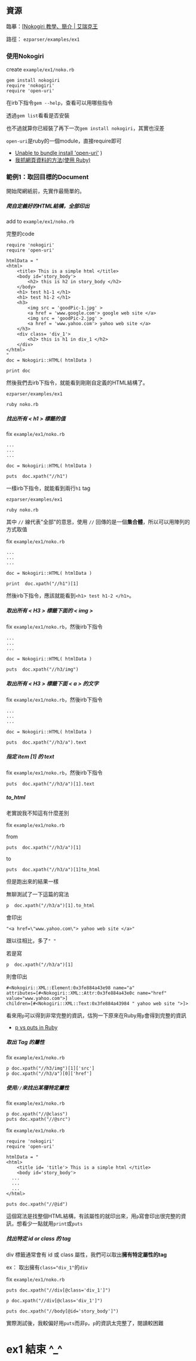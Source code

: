 ## 資源

臨摹：[[Nokogiri 教學、簡介 | 艾瑞克王](http://wwssllabcd.github.io/blog/2012/10/25/how-to-use-nokogiri/)

路徑： `ezparser/examples/ex1`


### 使用Nokogiri

create `example/ex1/noko.rb`

```
gem install nokogiri
require 'nokogiri'
require 'open-uri'
```
在irb下指令`gem --help`，查看可以用哪些指令

透過`gem list`看看是否安裝

也不過就算你已經裝了再下一次`gem install nokogiri`，其實也沒差

`open-uri`是ruby的一個module，直接require即可
  + [Unable to bundle install 'open-uri'](http://stackoverflow.com/questions/20544662/unable-to-bundle-install-open-uri) )
  + [我抓網頁資料的方法(使用 Ruby)](http://blog.ericsk.org/archives/732)  

### 範例1：取回目標的Document

開始爬網紙前，先實作最簡單的。

##### 爬自定義好的HTML結構，全部印出

add to `example/ex1/noko.rb`

完整的code
```
require 'nokogiri'
require 'open-uri'

htmlData = "
<html>
	<title> This is a simple html </title>
	<body id='story_body'>
		<h2> this is h2 in story_body </h2>
	</body>
	<h1> test h1-1 </h1>
	<h1> test h1-2 </h1>
	<h3>
		<img src = 'goodPic-1.jpg' >
		<a href = 'www.google.com'> google web site </a>
		<img src = 'goodPic-2.jpg' >
		<a href = 'www.yahoo.com'> yahoo web site </a>
	</h3>
	<div class= 'div_1'>
		<h2> this is h1 in div_1 </h2>
	</div>
</html>
"
doc = Nokogiri::HTML( htmlData )

print doc
```

然後我們去irb下指令，就能看到剛剛自定義的HTML結構了。
```
ezparser/examples/ex1

ruby noko.rb
```

##### 找出所有 < h1 > 標籤的值

fix `example/ex1/noko.rb`
```
...
...
...

doc = Nokogiri::HTML( htmlData )

puts  doc.xpath("//h1")   
```

一樣irb下指令，就能看到兩行`h1` tag
```
ezparser/examples/ex1

ruby noko.rb
```

其中 `//` 線代表"全部"的意思，使用 `//` 回傳的是一個**集合體**，所以可以用陣列的方式取值

fix `example/ex1/noko.rb`
```
...
...
...

doc = Nokogiri::HTML( htmlData )

print  doc.xpath("//h1")[1]   
```

然後irb下指令，應該就能看到`<h1> test h1-2 </h1>`。

##### 取出所有 < H3 > 標籤下面的 < img >

fix `example/ex1/noko.rb`，然後irb下指令
```
...
...
...

doc = Nokogiri::HTML( htmlData )

puts  doc.xpath("//h3/img")
```


##### 取出所有 < H3 > 標籤下面 < a > 的文字

fix `example/ex1/noko.rb`，然後irb下指令
```
...
...
...

doc = Nokogiri::HTML( htmlData )

puts  doc.xpath("//h3/a").text
```


##### 指定 item [1] 的 text

fix `example/ex1/noko.rb`，然後irb下指令
```
puts  doc.xpath("//h3/a")[1].text
```
##### to_html

老實說我不知這有什麼差別

fix `example/ex1/noko.rb`

from

```
puts  doc.xpath("//h3/a")[1]
```

to

```
puts  doc.xpath("//h3/a")[1]to_html
```

但是跑出來的結果一樣

無聊測試了一下這篇的寫法
```
p  doc.xpath("//h3/a")[1].to_html
```

會印出
```
"<a href=\"www.yahoo.com\"> yahoo web site </a>"
```
跟以往相比，多了`" "`

若是寫
```
p  doc.xpath("//h3/a")[1]
```

則會印出
```
#<Nokogiri::XML::Element:0x3fe884a43e98 name="a"
attributes=[#<Nokogiri::XML::Attr:0x3fe884a43e0c name="href" value="www.yahoo.com">]
children=[#<Nokogiri::XML::Text:0x3fe884a43984 " yahoo web site ">]>
```

看來用`p`可以得到非常完整的資訊，估狗一下原來在Ruby用`p`會得到完整的資訊
  + [p vs puts in Ruby](http://stackoverflow.com/questions/1255324/p-vs-puts-in-ruby)

##### 取出 Tag 的屬性

fix `example/ex1/noko.rb`
```
p doc.xpath("//h3/img")[1]['src']
p doc.xpath("//h3/a")[0]['href']
```

##### 使用`//`來找出某種特定屬性

fix `example/ex1/noko.rb`
```
p doc.xpath("//@class")
puts doc.xpath("//@src")
```

fix `example/ex1/noko.rb`
```
require 'nokogiri'
require 'open-uri'

htmlData = "
<html>
	<title id= 'title'> This is a simple html </title>
	<body id='story_body'>
  ...
  ...
  ...
</html>

puts doc.xpath("//@id")
```

這個寫法是找整個HTML結構，有該屬性的就印出來，用`p`寫會印出很完整的資訊，想看少一點就用`print`或`puts`

##### 找出特定 id or class 的 tag

div 標籤通常會有 id 或 class 屬性，我們可以取出**擁有特定屬性的tag**

ex： 取出擁有`class="div_1"`的`div`

fix `example/ex1/noko.rb`
```
puts doc.xpath("//div[@class='div_1']")

p doc.xpath("//div[@class='div_1']")

puts doc.xpath("//body[@id='story_body']")
```

實際測試後，我較偏好用`puts`而非`p`，`p`的資訊太完整了，閱讀較困難

# ex1 結束 ^_^
